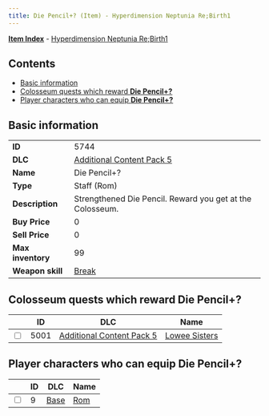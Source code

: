 ```yaml
---
title: Die Pencil+? (Item) - Hyperdimension Neptunia Re;Birth1
---
```


[**Item Index**](/neptunia/rb1/item/index.html) - [Hyperdimension Neptunia Re;Birth1](/neptunia/rb1)

## Contents

- [Basic information](#basic-information)
- [Colosseum quests which reward **Die Pencil+?**](#colosseum-quests-which-reward-die-pencil)
- [Player characters who can equip **Die Pencil+?**](#player-characters-who-can-equip-die-pencil)
## Basic information

|   |   |
| -- | -- |
| **ID** | 5744 |
| **DLC** | [Additional Content Pack 5](/neptunia/rb1/dlc/14-pack5.html) |
| **Name** | Die Pencil+? |
| **Type** | Staff (Rom) |
| **Description** | Strengthened Die Pencil. Reward you get at the Colosseum. |
| **Buy Price** | 0 |
| **Sell Price** | 0 |
| **Max inventory** | 99 |
| **Weapon skill** | [Break](/neptunia/rb1/skill/1-1603-break.html) |


## Colosseum quests which reward **Die Pencil+?**

|    | ID | DLC | Name |
| -- | -- | --- | ---- |
| <input type="checkbox" id="rb1-colosseum-14-5001" class="trackbox" /> | 5001 | [Additional Content Pack 5](/neptunia/rb1/dlc/14-pack5.html) | [Lowee Sisters](/neptunia/rb1/colosseum/14-5001-lowee-sisters.html) |


## Player characters who can equip **Die Pencil+?**

|    | ID | DLC | Name |
| -- | -- | --- | ---- |
| <input type="checkbox" id="rb1-player-1-9" class="trackbox" /> | 9 | [Base](/neptunia/rb1/dlc/1-base.html) | [Rom](/neptunia/rb1/player/1-9-rom.html) |
